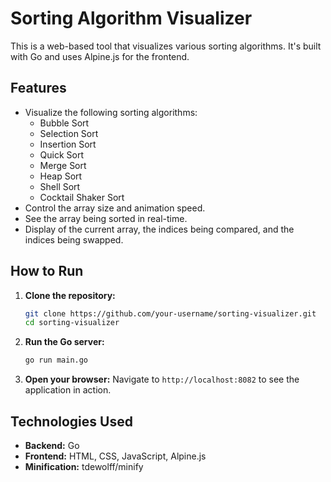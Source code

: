 # Sorting Algorithm Visualizer

This is a web-based tool that visualizes various sorting algorithms. It's built with Go and uses Alpine.js for the frontend.

## Features

- Visualize the following sorting algorithms:
  - Bubble Sort
  - Selection Sort
  - Insertion Sort
  - Quick Sort
  - Merge Sort
  - Heap Sort
  - Shell Sort
  - Cocktail Shaker Sort
- Control the array size and animation speed.
- See the array being sorted in real-time.
- Display of the current array, the indices being compared, and the indices being swapped.

## How to Run

1. **Clone the repository:**
   ```bash
   git clone https://github.com/your-username/sorting-visualizer.git
   cd sorting-visualizer
   ```
2. **Run the Go server:**
   ```bash
   go run main.go
   ```
3. **Open your browser:**
   Navigate to `http://localhost:8082` to see the application in action.

## Technologies Used

- **Backend:** Go
- **Frontend:** HTML, CSS, JavaScript, Alpine.js
- **Minification:** tdewolff/minify
